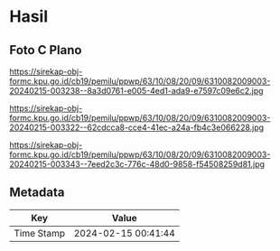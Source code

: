 # Hasil

## Foto C Plano

https://sirekap-obj-formc.kpu.go.id/cb19/pemilu/ppwp/63/10/08/20/09/6310082009003-20240215-003238--8a3d0761-e005-4ed1-ada9-e7597c09e6c2.jpg

https://sirekap-obj-formc.kpu.go.id/cb19/pemilu/ppwp/63/10/08/20/09/6310082009003-20240215-003322--62cdcca8-cce4-41ec-a24a-fb4c3e066228.jpg

https://sirekap-obj-formc.kpu.go.id/cb19/pemilu/ppwp/63/10/08/20/09/6310082009003-20240215-003343--7eed2c3c-776c-48d0-9858-f54508259d81.jpg


## Metadata

| Key        | Value               |
| ---------- | ------------------- |
| Time Stamp | 2024-02-15 00:41:44 |



